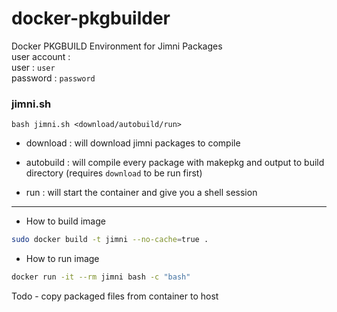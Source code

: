 # docker-pkgbuilder

Docker PKGBUILD Environment for Jimni Packages<br>
user account :<br>
user : `user`<br>password : `password`
### jimni.sh
```
bash jimni.sh <download/autobuild/run>
```

- download : will download jimni packages to compile

- autobuild : will compile every package with makepkg and output to build directory (requires `download` to be run first)

- run : will start the container and give you a shell session

---
- How to build image
```bash
sudo docker build -t jimni --no-cache=true .
```

- How to run image
```bash
docker run -it --rm jimni bash -c "bash"
```
Todo - copy packaged files from container to host